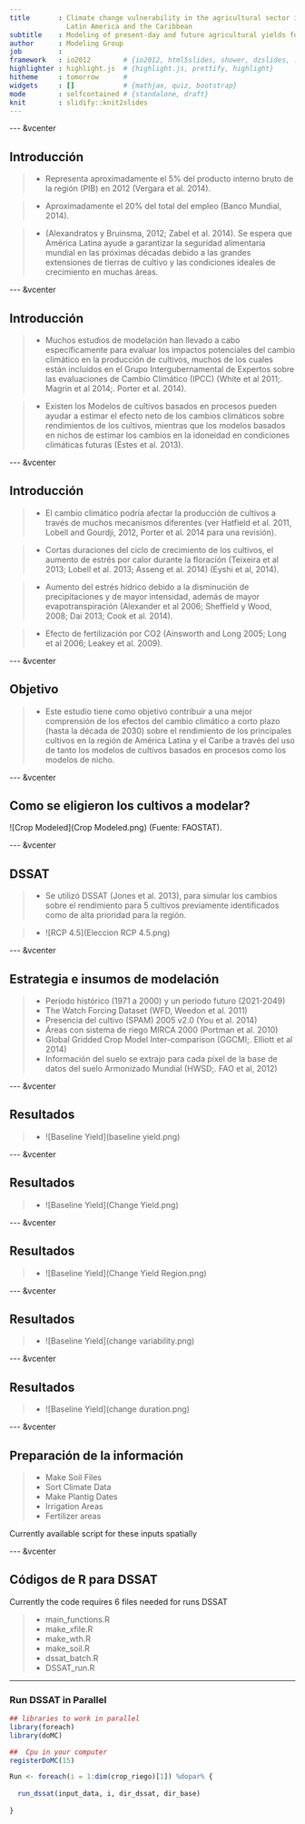 ```yaml
---
title       : Climate change vulnerability in the agricultural sector in 
              Latin America and the Caribbean
subtitle    : Modeling of present-day and future agricultural yields for regionally                   important crops
author      : Modeling Group
job         : 
framework   : io2012        # {io2012, html5slides, shower, dzslides, ...}
highlighter : highlight.js  # {highlight.js, prettify, highlight}
hitheme     : tomorrow      # 
widgets     : []            # {mathjax, quiz, bootstrap}
mode        : selfcontained # {standalone, draft}
knit        : slidify::knit2slides
---
```



--- &vcenter
## Introducción


> *  Representa aproximadamente el 5% del producto interno bruto de la región (PIB) en 2012 (Vergara et al. 2014).

> * Aproximadamente el 20% del total del empleo (Banco Mundial, 2014). 

> * (Alexandratos y Bruinsma, 2012; Zabel et al. 2014). Se espera que América Latina ayude a garantizar la seguridad alimentaria mundial en las próximas décadas debido a las grandes extensiones de tierras de cultivo y las condiciones ideales de crecimiento en muchas áreas. 


--- &vcenter
## Introducción

> - Muchos estudios de modelación han llevado a cabo específicamente para evaluar los impactos potenciales del cambio climático en la producción de cultivos, muchos de los cuales están incluidos en el Grupo Intergubernamental de Expertos sobre las evaluaciones de Cambio Climático (IPCC) (White et al 2011;. Magrin et al 2014;. Porter et al. 2014). 

> - Existen los Modelos de cultivos basados en procesos pueden ayudar a estimar el efecto neto de los cambios climáticos sobre rendimientos de los cultivos, mientras que los modelos basados en nichos de estimar los cambios en la idoneidad en condiciones climáticas futuras (Estes et al. 2013).


--- &vcenter
## Introducción

> - El cambio climático podría afectar la producción de cultivos a través de muchos mecanismos diferentes (ver Hatfield et al. 2011, Lobell and Gourdji, 2012, Porter et al. 2014 para una revisión).

> - Cortas duraciones del ciclo de crecimiento de los cultivos, el aumento de estrés por calor durante la floración (Teixeira et al 2013; Lobell et al. 2013; Asseng et al. 2014) (Eyshi et al, 2014).

> - Aumento del estrés hídrico debido a la disminución de precipitaciones y de mayor intensidad, además de mayor evapotranspiración (Alexander et al 2006; Sheffield y Wood, 2008; Dai 2013; Cook et al. 2014).

> - Efecto de fertilización por CO2 (Ainsworth and Long 2005; Long et al 2006; Leakey et al. 2009).
 

--- &vcenter
## Objetivo 

> - Este estudio tiene como objetivo contribuir a una mejor comprensión de los efectos del cambio climático a corto plazo (hasta la década de 2030) sobre el rendimiento de los principales cultivos en la región de América Latina y el Caribe a través del uso de tanto los modelos de cultivos basados en procesos como los modelos de nicho. 

--- &vcenter
## Como se eligieron los cultivos a modelar?

![Crop Modeled](Crop Modeled.png)
(Fuente: FAOSTAT).


--- &vcenter
## DSSAT

> - Se utilizó DSSAT (Jones et al. 2013), para simular los cambios sobre el rendimiento para 5 cultivos previamente identificados como de alta prioridad para la región.

> - ![RCP 4.5](Eleccion RCP 4.5.png)


--- &vcenter
## Estrategia e insumos de modelación 

> - Período histórico (1971 a 2000) y un período futuro (2021-2049)
> - The Watch Forcing Dataset (WFD, Weedon et al. 2011) 
> - Presencia del cultivo (SPAM) 2005 v2.0 (You et al. 2014)
> - Áreas con sistema de riego MIRCA 2000 (Portman et al. 2010)
> - Global Gridded Crop Model Inter-comparison  (GGCMI;. Elliott et al 2014)
> - Información del suelo se extrajo para cada píxel de la base de datos del suelo Armonizado Mundial (HWSD;. FAO et al, 2012) 

--- &vcenter
## Resultados

> - ![Baseline Yield](baseline yield.png)

--- &vcenter
## Resultados

> - ![Baseline Yield](Change Yield.png)

--- &vcenter
## Resultados

> - ![Baseline Yield](Change Yield Region.png)


--- &vcenter
## Resultados

> - ![Baseline Yield](change variability.png)


--- &vcenter
## Resultados

> - ![Baseline Yield](change duration.png)


--- &vcenter
## Preparación de la información

> * Make Soil Files
> * Sort Climate Data
> * Make Plantig Dates
> * Irrigation Areas
> * Fertilizer areas

Currently available script for these inputs spatially


--- &vcenter
## Códigos de R para DSSAT

Currently the code requires 6 files needed for runs DSSAT

> * main_functions.R    
> * make_xfile.R       
> * make_wth.R
> * make_soil.R
> * dssat_batch.R
> * DSSAT_run.R


--- 

### Run DSSAT in Parallel


```r
## libraries to work in parallel
library(foreach)
library(doMC)

##  Cpu in your computer
registerDoMC(15)

Run <- foreach(i = 1:dim(crop_riego)[1]) %dopar% {
  
  run_dssat(input_data, i, dir_dssat, dir_base)
  
}
```

